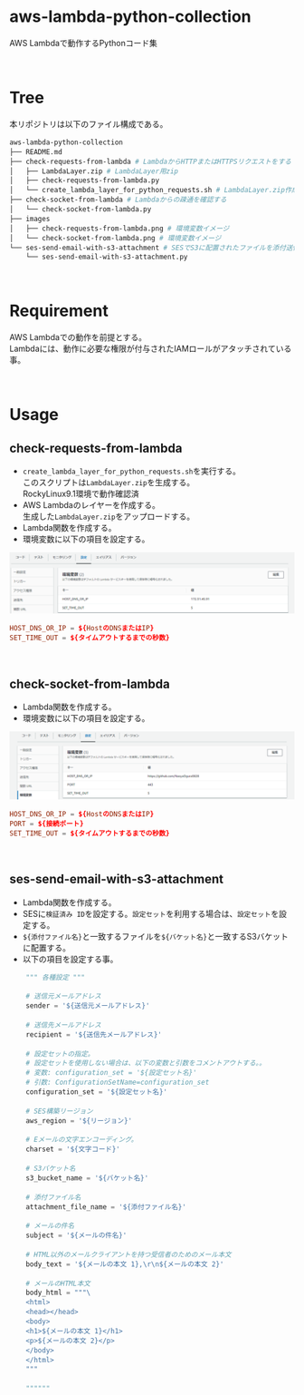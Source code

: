 # aws-lambda-python-collection
AWS Lambdaで動作するPythonコード集

<br>

# Tree
本リポジトリは以下のファイル構成である。

```bash
aws-lambda-python-collection
├── README.md
├── check-requests-from-lambda # LambdaからHTTPまたはHTTPSリクエストをする
│   ├── LambdaLayer.zip # LambdaLayer用zip
│   ├── check-requests-from-lambda.py
│   └── create_lambda_layer_for_python_requests.sh # LambdaLayer.zip作成スクリプト
├── check-socket-from-lambda # Lambdaからの疎通を確認する
│   └── check-socket-from-lambda.py
├── images
│   ├── check-requests-from-lambda.png # 環境変数イメージ
│   └── check-socket-from-lambda.png # 環境変数イメージ
└── ses-send-email-with-s3-attachment # SESでS3に配置されたファイルを添付送信する
    └── ses-send-email-with-s3-attachment.py
```

<br>

# Requirement
AWS Lambdaでの動作を前提とする。<br>
Lambdaには、動作に必要な権限が付与されたIAMロールがアタッチされている事。

<br>

# Usage
## check-requests-from-lambda
- `create_lambda_layer_for_python_requests.sh`を実行する。<br>
このスクリプトは`LambdaLayer.zip`を生成する。<br>
RockyLinux9.1環境で動作確認済
- AWS Lambdaのレイヤーを作成する。<br>
生成した`LambdaLayer.zip`をアップロードする。
- Lambda関数を作成する。
- 環境変数に以下の項目を設定する。

<img src='images/check-requests-from-lambda.png'>

```conf
HOST_DNS_OR_IP = ${HostのDNSまたはIP}
SET_TIME_OUT = ${タイムアウトするまでの秒数}
```

<br>

## check-socket-from-lambda
- Lambda関数を作成する。
- 環境変数に以下の項目を設定する。

<img src='images/check-socket-from-lambda.png'>

```conf
HOST_DNS_OR_IP = ${HostのDNSまたはIP}
PORT = ${接続ポート}
SET_TIME_OUT = ${タイムアウトするまでの秒数}
```

<br>

## ses-send-email-with-s3-attachment
- Lambda関数を作成する。
- SESに`検証済み ID`を設定する。`設定セット`を利用する場合は、`設定セット`を設定する。
- `${添付ファイル名}`と一致するファイルを`${バケット名}`と一致するS3バケットに配置する。
- 以下の項目を設定する事。

```python
    """ 各種設定 """

    # 送信元メールアドレス
    sender = '${送信元メールアドレス}'

    # 送信先メールアドレス
    recipient = '${送信先メールアドレス}'

    # 設定セットの指定。
    # 設定セットを使用しない場合は、以下の変数と引数をコメントアウトする。。
    # 変数: configuration_set = '${設定セット名}'
    # 引数: ConfigurationSetName=configuration_set
    configuration_set = '${設定セット名}'

    # SES構築リージョン
    aws_region = '${リージョン}'

    # Eメールの文字エンコーディング。
    charset = '${文字コード}'

    # S3バケット名
    s3_bucket_name = '${バケット名}'

    # 添付ファイル名
    attachment_file_name = '${添付ファイル名}'

    # メールの件名
    subject = '${メールの件名}'

    # HTML以外のメールクライアントを持つ受信者のためのメール本文
    body_text = '${メールの本文 1},\r\n${メールの本文 2}'

    # メールのHTML本文
    body_html = """\
    <html>
    <head></head>
    <body>
    <h1>${メールの本文 1}</h1>
    <p>${メールの本文 2}</p>
    </body>
    </html>
    """

    """"""
```

<br>
